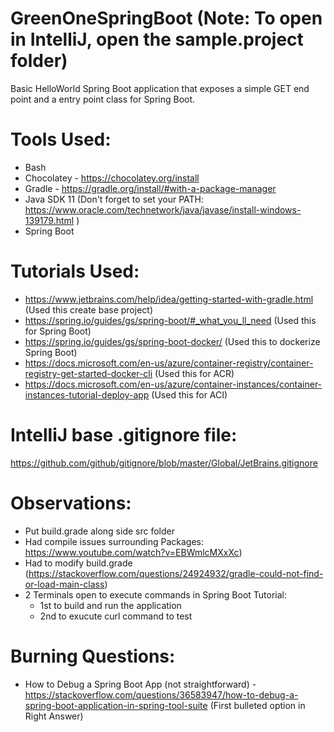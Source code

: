 # GreenOneSpringBoot (Note: To open in IntelliJ, open the sample.project folder)
Basic HelloWorld Spring Boot application that exposes a simple GET end point and a entry point class for Spring Boot.


# Tools Used:
* Bash
* Chocolatey - https://chocolatey.org/install
* Gradle - https://gradle.org/install/#with-a-package-manager
* Java SDK 11 (Don't forget to set your PATH: https://www.oracle.com/technetwork/java/javase/install-windows-139179.html )
* Spring Boot


# Tutorials Used:
* https://www.jetbrains.com/help/idea/getting-started-with-gradle.html (Used this create base project)
* https://spring.io/guides/gs/spring-boot/#_what_you_ll_need (Used this for Spring Boot)
* https://spring.io/guides/gs/spring-boot-docker/ (Used this to dockerize Spring Boot)
* https://docs.microsoft.com/en-us/azure/container-registry/container-registry-get-started-docker-cli (Used this for ACR)
* https://docs.microsoft.com/en-us/azure/container-instances/container-instances-tutorial-deploy-app (Used this for ACI)


# IntelliJ base .gitignore file:
https://github.com/github/gitignore/blob/master/Global/JetBrains.gitignore


# Observations:
* Put build.grade along side src folder
* Had compile issues surrounding Packages: https://www.youtube.com/watch?v=EBWmlcMXxXc)
* Had to modify build.grade (https://stackoverflow.com/questions/24924932/gradle-could-not-find-or-load-main-class)
* 2 Terminals open to execute commands in Spring Boot Tutorial:
	* 1st to build and run the application
	* 2nd to exucute curl command to test 

	
# Burning Questions:
* How to Debug a Spring Boot App (not straightforward) - https://stackoverflow.com/questions/36583947/how-to-debug-a-spring-boot-application-in-spring-tool-suite (First bulleted option in Right Answer)